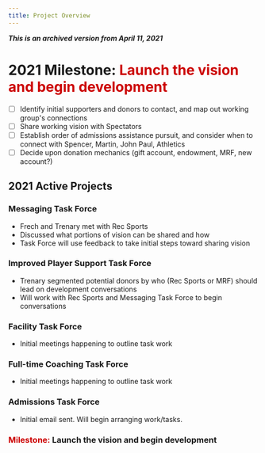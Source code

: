 ```yaml
---
title: Project Overview
---
```

***This is an archived version from April 11, 2021***

# 2021 Milestone: <span style='color:#cc0000'>Launch the vision and begin development</span>
- [ ] Identify initial supporters and donors to contact, and map out working group's connections
- [ ] Share working vision with Spectators
- [ ] Establish order of admissions assistance pursuit, and consider when to connect with Spencer, Martin, John Paul, Athletics
- [ ] Decide upon donation mechanics (gift account, endowment, MRF, new account?)

## 2021 Active Projects
### Messaging Task Force
- Frech and Trenary met with Rec Sports
- Discussed what portions of vision can be shared and how
- Task Force will use feedback to take initial steps toward sharing vision

### Improved Player Support Task Force
- Trenary segmented potential donors by who (Rec Sports or MRF) should lead on development conversations
- Will work with Rec Sports and Messaging Task Force to begin conversations

### Facility Task Force
- Initial meetings happening to outline task work

### Full-time Coaching Task Force
- Initial meetings happening to outline task work

### Admissions Task Force
- Initial email sent. Will begin arranging work/tasks.

### <span style='color:#cc0000'>Milestone:</span> **Launch the vision and begin development**
